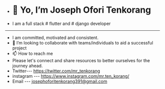 - # 👋 Yo, I’m Joseph Ofori Tenkorang
- I am a full stack # flutter and # django developer
- -------------------------------------------------------------------------------------------------------------------------------------------------------------
- I am committed, motivated and consistent.
- 💞️ I’m looking to collaborate with teams/individuals to aid a successful project
- 📫 How to reach me 
- Please let's connect and share resources to better ourselves for the journey ahead.
- Twitter--- https://twitter.com/mr_tenkorang
- instagram --- https://www.instagram.com/mr.ten_korang/
- Email --- josephoforitenkorang391@gmail.com

<!---
Tenkorang17/Tenkorang17 is a ✨ special ✨ repository because its `README.md` (this file) appears on your GitHub profile.
You can click the Preview link to take a look at your changes.
--->
